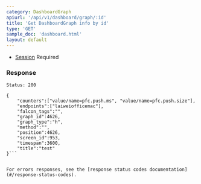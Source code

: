 ```yaml
---
category: DashboardGraph
apiurl: '/api/v1/dashboard/graph/:id'
title: 'Get DashboardGraph info by id'
type: 'GET'
sample_doc: 'dashboard.html'
layout: default
---
```


* [Session](#/authentication) Required

### Response

```Status: 200```
```
{
    "counters":["value/name=pfc.push.ms", "value/name=pfc.push.size"],
    "endpoints":["laiweiofficemac"],
    "falcon_tags":"",
    "graph_id":4626,
    "graph_type":"h",
    "method":"",
    "position":4626,
    "screen_id":953,
    "timespan":3600,
    "title":"test"
}```


For errors responses, see the [response status codes documentation](#/response-status-codes).
